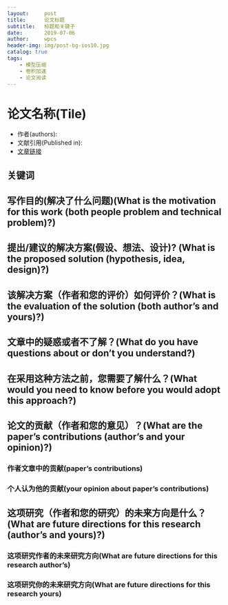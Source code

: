 ```yaml
---
layout:     post
title:      论文标题
subtitle:   标题和关键子
date:       2019-07-06
author:     wpcs
header-img: img/post-bg-ios10.jpg
catalog: true
tags:
    - 模型压缩
    - 卷积加速
    - 论文阅读
---
```


# 论文名称(Tile)

- 作者(authors):
- 文献引用(Published in):
- [文章链接]()

## 关键词



## 写作目的(解决了什么问题)(What is the motivation for this work (both people problem and technical problem)?)





## 提出/建议的解决方案(假设、想法、设计)? (What is the proposed solution (hypothesis, idea, design)?)





## 该解决方案（作者和您的评价）如何评价？(What is the evaluation of the solution (both author’s and yours)?)


## 文章中的疑惑或者不了解？(What do you have questions about or don’t you understand?)




## 在采用这种方法之前，您需要了解什么？(What would you need to know before you would adopt this approach?)




## 论文的贡献（作者和您的意见）？(What are the paper’s contributions (author’s and your opinion)?)



### 作者文章中的贡献(paper’s contributions)




### 个人认为他的贡献(your opinion about paper’s contributions)






## 这项研究（作者和您的研究）的未来方向是什么？(What are future directions for this research (author’s and yours)?)



### 这项研究作者的未来研究方向(What are future directions for this research author’s)



### 这项研究你的未来研究方向(What are future directions for this research yours)